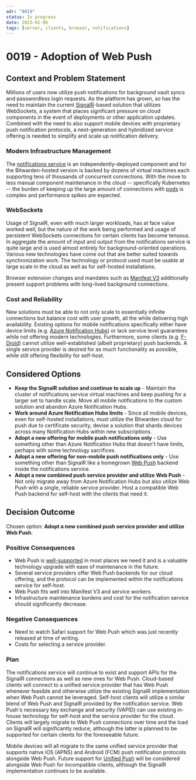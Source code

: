 ```yaml
---
adr: "0019"
status: In progress
date: 2023-02-06
tags: [server, clients, browser, notifications]
---
```


# 0019 - Adoption of Web Push

<AdrTable frontMatter={frontMatter}></AdrTable>

## Context and Problem Statement

Millions of users now utilize push notifications for background vault syncs and passwordless login
requests. As the platform has grown, so has the need to maintain the current
[SignalR][signalr]-based solution that utilizes WebSockets, a system that places significant
pressure on cloud components in the event of deployments or other application updates. Combined with
the need to also support mobile devices with proprietary push notification protocols, a
next-generation and hybridized service offering is needed to simplify and scale up notification
delivery.

### Modern Infrastructure Management

The [notifications service][notifications] is an independently-deployed component and for the
Bitwarden-hosted version is backed by dozens of virtual machines each supporting tens of thousands
of concurrent connections. With the move to less manual component maintenance in the cloud --
specifically Kubernetes -- the burden of keeping up the large amount of connections with
[pods][podlife] is complex and performance spikes are expected.

### WebSockets

Usage of SignalR, even with much larger workloads, has at face value worked well, but the nature of
the work being performed and usage of persistent WebSockets connections for certain clients has
become tenuous. In aggregate the amount of input and output from the notifications service is quite
large and is used almost entirely for background-oriented operations. Various new technologies have
come out that are better suited towards synchronization work. The technology or protocol used must
be usable at large scale in the cloud as well as for self-hosted installations.

Browser extension changes and mandates such as [Manifest V3][mv3] additionally present support
problems with long-lived background connections.

### Cost and Reliability

New solutions must be able to not only scale to essentially infinite connections but balance cost
with user growth, all the while delivering high availability. Existing options for mobile
notifications specifically either have device limits (e.g. [Azure Notification Hubs][hubspricing])
or lack service level guarantees while not offering modern technologies. Furthermore, some clients
(e.g. [F-Droid][fdroid]) cannot utilize well-established (albeit proprietary) push backends. A
single service provider is desired for as much functionality as possible, while still offering
flexibility for self-host.

## Considered Options

- **Keep the SignalR solution and continue to scale up** - Maintain the cluster of notifications
  service virtual machines and keep pushing for a larger set to handle scale. Move all mobile
  notifications to the custom solution and abandon Azure Notification Hubs.
- **Work around Azure Notification Hubs limits** - Since all mobile devices, even for self-hosted
  installations, must utilize the Bitwarden cloud for push due to certificate security, devise a
  solution that shards devices across many Notification Hubs within new subscriptions.
- **Adopt a new offering for mobile push notifications only** - Use something other than Azure
  Notification Hubs that doesn't have limits, perhaps with some technology sacrifices.
- **Adopt a new offering for non-mobile push notifications only** - Use something other than SignalR
  like a homegrown [Web Push][webpush] backend inside the notifications service.
- **Adopt a new combined push service provider and utilize Web Push** - Not only migrate away from
  Azure Notification Hubs but also utilize Web Push with a single, reliable service provider. Host a
  compatible Web Push backend for self-host with the clients that need it.

## Decision Outcome

Chosen option: **Adopt a new combined push service provider and utilize Web Push**.

### Positive Consequences

- Web Push is [well-supported][caniuse] in most places we need it and is a valuable technology
  upgrade with ease of maintenance in the future.
- Several service providers offer Web Push backends for our cloud offering, and the protocol can be
  implemented within the notifications service for self-host.
- Web Push fits well into Manifest V3 and service workers.
- Infrastructure maintenance burdens and cost for the notification service should significantly
  decrease.

### Negative Consequences

- Need to watch Safari support for Web Push which was just recently released at time of writing.
- Costs for selecting a service provider.

### Plan

The notifications service will continue to exist and support APIs for the SignalR connections as
well as new ones for Web Push. Cloud-based clients will connect to a unified service provider that
has Web Push whenever feasible and otherwise utilize the existing SignalR implementation when Web
Push cannot be leveraged. Self-host clients will utilize a similar blend of Web Push and SignalR
provided by the notification service. Web Push's necessary key exchange and security (VAPID) can use
existing in-house technology for self-host and the service provider for the cloud. Clients will
largely migrate to Web Push connections over time and the load on SignalR will significantly reduce,
although the latter is planned to be supported for certain clients for the foreseeable future.

Mobile devices will all migrate to the same unified service provider that supports native iOS (APNS)
and Android (FCM) push notification protocols alongside Web Push. Future support for [Unified
Push][unifiedpush] will be considered alongside Web Push for incompatible clients, although the
SignalR implementation continues to be available.

[signalr]: https://dotnet.microsoft.com/en-us/apps/aspnet/signalr
[notifications]: https://github.com/bitwarden/server/tree/master/src/Notifications
[podlife]: https://kubernetes.io/docs/concepts/workloads/pods/pod-lifecycle/
[mv3]: https://developer.chrome.com/docs/extensions/mv3/intro/
[hubspricing]: https://azure.microsoft.com/en-us/pricing/details/notification-hubs/
[fdroid]: https://mobileapp.bitwarden.com/fdroid/
[caniuse]: https://caniuse.com/push-api
[webpush]: https://web.dev/push-notifications-web-push-protocol/
[unifiedpush]: https://unifiedpush.org/
